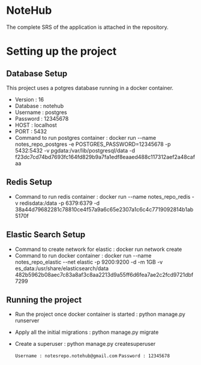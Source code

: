 # NoteHub

The complete SRS of the application is attached in the repository.

# Setting up the project

## Database Setup

This project uses a potgres database running in a docker container.

- Version : 16
- Database : notehub
- Username : postgres
- Password : 12345678
- HOST : localhost
- PORT : 5432
- Command to run postgres container : docker run --name notes_repo_postgres -e POSTGRES_PASSWORD=12345678 -p 5432:5432 -v pgdata:/var/lib/postgresql/data -d f23dc7cd74bd7693fc164fd829b9a7fa1edf8eaaed488c117312aef2a48cafaa

## Redis Setup

- Command to run redis container : docker run --name notes_repo_redis -v redisdata:/data -p 6379:6379 -d 38a44d79682281c78810ce4f57a9a6c65e2307a1c6c4c7719092814b1ab5170f

## Elastic Search Setup

- Command to create network for elastic : docker run network create
- Command to run docker container : docker run --name notes_repo_elastic --net elastic -p 9200:9200 -d -m 1GB -v es_data:/usr/share/elasticsearch/data 482b5962b08aec7c83a8af3c8aa2213d9a55ff6d6fea7ae2c2fcd9721dbf7299

## Running the project

- Run the project once docker container is started : python manage.py runserver
- Apply all the initial migrations : python manage.py migrate

- Create a superuser : python manage.py createsuperuser

    `Username : notesrepo.notehub@gmail.com`
    `Password : 12345678`
